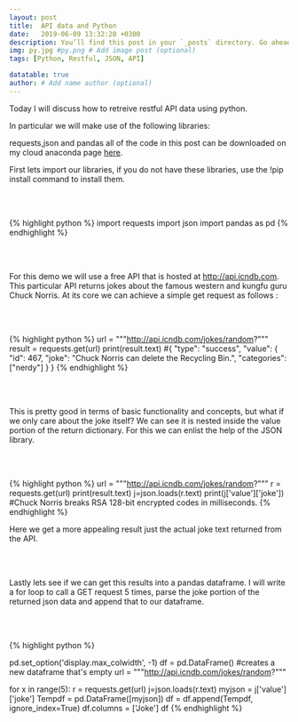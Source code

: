 ```yaml
---
layout: post
title:  API data and Python
date:   2019-06-09 13:32:20 +0300
description: You’ll find this post in your `_posts` directory. Go ahead and edit it and re-build the site to see your changes. # Add post description (optional)
img: py.jpg #py.png # Add image post (optional)
tags: [Python, Restful, JSON, API]

datatable: true
author: # Add name author (optional)
---
```


Today I will discuss how to retreive restful API data using python.

In particular we will make use of the following libraries:

requests,json and pandas all of the code in this post can be downloaded on my cloud anaconda page <a href="https://anaconda.org/IanFogelman/api-data-and-python/notebook" target="_blank">here</a>.
    
First lets import our libraries, if you do not have these libraries, use the !pip install command to install them.

<br>
<br>

{% highlight python %}
import requests
import json
import pandas as pd
{% endhighlight %}  

<br>
<br>


For this demo we will use a free API that is hosted at http://api.icndb.com.
This particular API returns jokes about the famous western and kungfu guru Chuck Norris.
At its core we can achieve a simple get request as follows :

<br>
<br>

{% highlight python %}
url = """http://api.icndb.com/jokes/random?"""
result = requests.get(url)
print(result.text)
#{ "type": "success", "value": { "id": 467, "joke": "Chuck Norris can delete the Recycling Bin.", "categories": ["nerdy"] } }
{% endhighlight %}  

<br>
<br>

This is pretty good in terms of basic functionality and concepts, but what if we only care about the joke itself?
We can see it is nested inside the value portion of the return dictionary. For this we can enlist the help of the JSON library.


<br>
<br>


{% highlight python %}
url = """http://api.icndb.com/jokes/random?"""
r = requests.get(url)
print(result.text)
j=json.loads(r.text)
print(j['value']['joke'])
#Chuck Norris breaks RSA 128-bit encrypted codes in milliseconds.
{% endhighlight %}  


Here we get a more appealing result just the actual joke text returned from the API.

<br>
<br>

Lastly lets see if we can get this results into a pandas dataframe.
I will write a for loop to call a GET request 5 times, parse the joke portion of the returned json data and append that to our dataframe.

<br>
<br>

{% highlight python %}

pd.set_option('display.max_colwidth', -1)
df = pd.DataFrame() #creates a new dataframe that's empty
url = """http://api.icndb.com/jokes/random?"""

for x in range(5):
    r = requests.get(url)
    j=json.loads(r.text)
    myjson = j['value']['joke']
    Tempdf = pd.DataFrame([myjson])
    df = df.append(Tempdf, ignore_index=True)
df.columns = ['Joke']
df
{% endhighlight %}  
